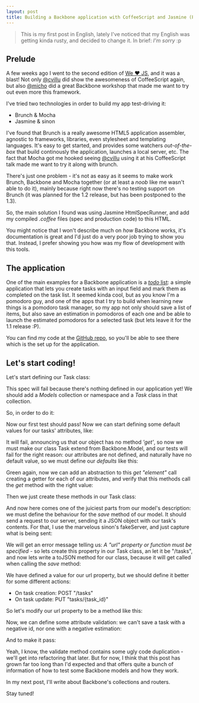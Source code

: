 ```yaml
---
layout: post
title: Building a Backbone application with CoffeeScript and Jasmine (Pt. I)
---
```


> This is my first post in English, lately I've noticed that my English was getting kinda rusty, and decided to change it. In brief: _I'm sorry_ :p

## Prelude

A few weeks ago I went to the second edition of [We ♥ JS](http://welovejs.es/), and it was a blast! Not only [@cvillu](https://twitter.com/#!/cvillu) did show the awesomeness of CoffeeScript again, but also [@micho](https://twitter.com/#!/micho) did a great Backbone workshop that made me want to try out even more this framework.

I've tried two technologies in order to build my app test-driving it:

+ Brunch & Mocha
+ Jasmine & sinon

I've found that Brunch is a really awesome HTML5 application assembler, agnostic to frameworks, libraries, even stylesheet and templating languages. It's easy to get started, and provides some watchers _out-of-the-box_ that build continously the application, launches a local server, etc. The fact that Mocha got me hooked seeing [@cvillu](https://twitter.com/#!/cvillu) using it at his CoffeeScript talk made me want to try it along with brunch.

There's just one problem - it's not as easy as it seems to make work Brunch, Backbone and Mocha together (or at least a _noob_ like me wasn't able to do it), mainly because right now there's no testing support on Brunch (it was planned for the 1.2 release, but has been postponed to the 1.3).

So, the main solution I found was using Jasmine HtmlSpecRunner, and add my compiled _.coffee_ files (spec and production code) to this HTML.

You might notice that I won't describe much on _how_ Backbone works, it's documentation is great and I'd just do a very poor job trying to show you that. Instead, I prefer showing you how was my flow of development with this tools.

## The application

One of the main examples for a Backbone application is a [_todo_ list](http://documentcloud.github.com/backbone/examples/todos/index.html): a simple application that lets you create tasks with an input field and mark them as completed on the task list. It seemed kinda cool, but as you know I'm a pomodoro guy, and one of the apps that I try to build when learning new things is a pomodoro task manager, so my app not only should save a list of items, but also save an estimation in pomodoros of each one and be able to launch the estimated pomodoros for a selected task (but lets leave it for the 1.1 release :P).

You can find my code at the [GitHub repo](http://github.com/msanroman/pomodori.js), so you'll be able to see there which is the set up for the application.

## Let's start coding!

Let's start defining our Task class:

<script src="https://gist.github.com/2690652.js"> </script>

This spec will fail because there's nothing defined in our application yet! We should add a _Models_ collection or namespace and a _Task_ class in that collection.

So, in order to do it:

<script src="https://gist.github.com/2690674.js"> </script>

Now our first test should pass! Now we can start defining some default values for our tasks' attributes, like:

<script src="https://gist.github.com/2690689.js"> </script>

It will fail, announcing us that our object has no method _'get'_, so now we must make our class Task extend from Backbone.Model, and our tests will fail for the right reason: our attributes are not defined, and naturally have no default value, so we must define our _defaults_ like this:

<script src="https://gist.github.com/2690702.js"> </script>

Green again, now we can add an abstraction to this _get "element"_ call creating a getter for each of our attributes, and verify that this methods call the _get_ method with the right value:

<script src="https://gist.github.com/2690712.js"> </script>

Then we just create these methods in our Task class:

<script src="https://gist.github.com/2690722.js"> </script>

And now here comes one of the juiciest parts from our model's description: we must define the behaviour for the _save_ method of our model. It should send a request to our server, sending it a JSON object with our task's contents. For that, I use the marvelous sinon's fakeServer, and just capture what is being sent:

<script src="https://gist.github.com/2690750.js"> </script>

We will get an error message telling us: _A "url" property or function must be specified_ - so lets create this property in our Task class, an let it be "/tasks", and now lets write a toJSON method for our class, because it will get called when calling the _save_ method:

<script src="https://gist.github.com/2690757.js"> </script>

We have defined a value for our url property, but we should define it better for some different actions:

+ On task creation: POST "/tasks"
+ On task update: PUT "tasks/{task_id}"

<script src="https://gist.github.com/2690789.js"> </script>

So let's modify our url property to be a method like this:

<script src="https://gist.github.com/2690794.js"> </script>

Now, we can define some attribute validation: we can't save a task with a negative id, nor one with a negative estimation:

<script src="https://gist.github.com/2690799.js"> </script>

And to make it pass:

<script src="https://gist.github.com/2690802.js"> </script>

Yeah, I know, the validate method contains some ugly code duplication - we'll get into refactoring that later. But for now, I think that this post has grown far too long than I'd expected and that offers quite a bunch of information of how to test some Backbone models and how they work.

In my next post, I'll write about Backbone's collections and routers.

Stay tuned!